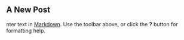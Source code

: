## A New Post



nter text in [Markdown](http://daringfireball.net/projects/markdown/). Use the toolbar above, or click the **?** button for formatting help.
